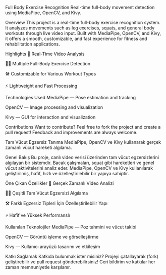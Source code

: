 Full Body Exercise Recognition
Real-time full-body movement detection using MediaPipe, OpenCV, and Kivy.

Overview
This project is a real-time full-body exercise recognition system.
It analyzes movements such as leg exercises, squats, and general body workouts through live video input.
Built with MediaPipe, OpenCV, and Kivy, it offers a smooth, customizable, and fast experience for fitness and rehabilitation applications.

Highlights
🎥 Real-Time Video Analysis

🏋️‍♂️ Multiple Full-Body Exercise Detection

🛠️ Customizable for Various Workout Types

⚡ Lightweight and Fast Processing

Technologies Used
MediaPipe — Pose estimation and tracking

OpenCV — Image processing and visualization

Kivy — GUI for interaction and visualization

Contributions
Want to contribute? Feel free to fork the project and create a pull request!
Feedback and improvements are always welcome.

Tam Vücut Egzersiz Tanıma
MediaPipe, OpenCV ve Kivy kullanarak gerçek zamanlı vücut hareketi algılama.

Genel Bakış
Bu proje, canlı video verisi üzerinden tam vücut egzersizlerini algılayan bir sistemdir.
Bacak çalışmaları, squat gibi hareketleri ve genel vücut aktivitelerini analiz eder.
MediaPipe, OpenCV ve Kivy kullanılarak geliştirilmiş, hafif, hızlı ve özelleştirilebilir bir yapıya sahiptir.

Öne Çıkan Özellikler
🎥 Gerçek Zamanlı Video Analizi

🏋️‍♂️ Çeşitli Tam Vücut Egzersizi Algılama

🛠️ Farklı Egzersiz Tipleri İçin Özelleştirilebilir Yapı

⚡ Hafif ve Yüksek Performanslı


Kullanılan Teknolojiler
MediaPipe — Poz tahmini ve vücut takibi

OpenCV — Görüntü işleme ve görselleştirme

Kivy — Kullanıcı arayüzü tasarımı ve etkileşim

Katkı Sağlamak
Katkıda bulunmak ister misiniz?
Projeyi çatallayarak (fork) geliştirebilir ve pull request gönderebilirsiniz!
Geri bildirim ve katkılar her zaman memnuniyetle karşılanır.
